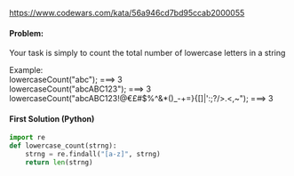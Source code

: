 https://www.codewars.com/kata/56a946cd7bd95ccab2000055

#### Problem: <br>
Your task is simply to count the total number of lowercase letters in a string

Example:<br>
lowercaseCount("abc"); ===> 3<br>
lowercaseCount("abcABC123"); ===> 3<br>
lowercaseCount("abcABC123!@€£#$%^&*()_-+=}{[]|\':;?/>.<,~"); ===> 3<br>

#### First Solution (Python)
```python
import re
def lowercase_count(strng):
    strng = re.findall("[a-z]", strng)
    return len(strng) 
```
